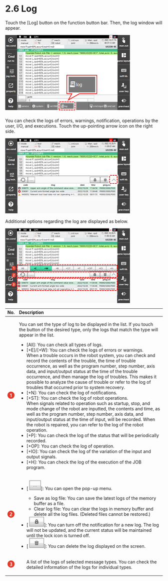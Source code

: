 ﻿# 2.6 Log

Touch the \[Log\] button on the function button bar. Then, the log window will appear. 

![](../_assets/tp630/fbt-log_eng.png)

You can check the logs of errors, warnings, notification, operations by the user, I/O, and executions. Touch the up-pointing arrow icon on the right side.

![](../_assets/tp630/fbt-log1_eng.png)

Additional options regarding the log are displayed as below.

![](../_assets/tp630/fbt-log2_eng.png)

<table>
  <thead>
    <tr>
      <th style="text-align:left">No.</th>
      <th style="text-align:left">Description</th>
    </tr>
  </thead>
  <tbody>
    <tr>
      <td style="text-align:left">
        <img src="../_assets/c1.png" alt/>
      </td>
      <td style="text-align:left">
        <p>You can set the type of log to be displayed in the list. If you touch the button of the desired type, only the logs that match the type will appear in the list.</p>
        <ul>
          <li>[All]: You can check all types of logs.</li>
          <li>[+E]/[+W]: You can check the logs of errors or warnings.
            <br />When a trouble occurs in the robot system, you can check and record the contents of the trouble, the time of trouble occurrence, as well as the program number, step number, axis data, and input/output status at the time of the trouble occurrence, and then manage the log of troubles. This makes it possible to analyze the cause of trouble or refer to the log of troubles that occurred prior to system recovery.</li>
          <li>[+N]: You can check the log of notifications.</li>
          <li>[+ST]: You can check the log of robot operations.
            <br />When signals related to operation such as startup, stop, and mode change of the robot are inputted, the contents and time, as well as the program number, step number, axis data, and input/output status at the time of input, will be recorded. When the robot is repaired, you can refer to the log of the robot operation.</li>
          <li>[+P]: You can check the log of the status that will be periodically recorded.</li>
          <li>[+OP]: You can check the log of operation.</li>
          <li>[+IO]: You can check the log of the variation of the input and output signals.</li>
          <li>[+H]: You can check the log of the execution of the JOB program.</li>
        </ul>
      </td>
    </tr>
    <tr>
      <td style="text-align:left">
        <img src="../_assets/c2.png" alt/>
      </td>
      <td style="text-align:left">
        <ul>
          <li>[
            <img src="../_assets/bt-menu.png" alt/>]: You can open the pop-up menu.</li>
            <ul>
              <li>Save as log file: You can save the latest logs of the memory buffer as a file.</li>
          <li>Clear log file: You can clear the logs in memory buffer and delete all the log files. (Deleted files cannot be restored.)</li>
        </ul>
          <li>[
            <img src="../_assets/bt-lock.png" alt/>]: You can turn off the notification for a new log. The log will not be updated, and the current status will be maintained until the lock icon
            is turned off.</li>
          <li>[
            <img src="../_assets/bt-trash.png" alt/>]: You can delete the log displayed on the screen.</li>
        </ul>
      </td>
    </tr>
    <tr>
      <td style="text-align:left">
        <img src="../_assets/c3.png" alt/>
      </td>
      <td style="text-align:left"> <ul>A list of the logs of selected message types. You can check the detailed information of the logs for individual types. </ul></td>
    </tr>
  </tbody>
</table>



